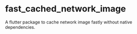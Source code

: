 # fast_cached_network_image
A flutter package to cache network image fastly without native dependencies.
